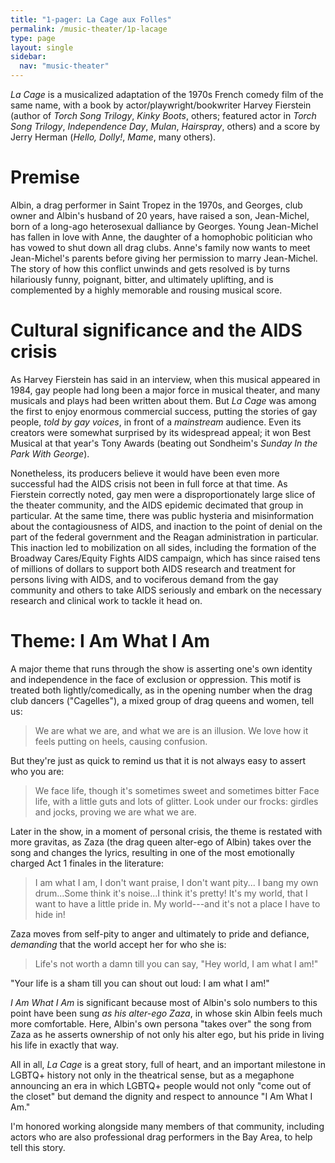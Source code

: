 ```yaml
---
title: "1-pager: La Cage aux Folles"
permalink: /music-theater/1p-lacage
type: page
layout: single
sidebar:
  nav: "music-theater"
---
```


_La Cage_ is a musicalized adaptation of the 1970s
French comedy film of the same name,
with a book by actor/playwright/bookwriter Harvey Fierstein (author of
_Torch
Song Trilogy_, _Kinky Boots_, others; featured actor in _Torch Song Trilogy_,
_Independence Day_, _Mulan_, _Hairspray_, others) and a score by Jerry Herman
(_Hello, Dolly!_, _Mame_, many others).

# Premise

Albin, a drag performer in Saint Tropez in the 1970s, and Georges,
club owner and Albin's husband
of 20 years, have raised a son, Jean-Michel, born of a long-ago heterosexual
dalliance by Georges.
Young Jean-Michel has fallen
in love with Anne, the daughter of a homophobic politician who has
vowed to shut down all drag clubs.
Anne's family now wants to meet Jean-Michel's
parents before giving her permission to marry Jean-Michel.  The story
of how this
conflict unwinds and gets resolved is by turns hilariously funny,
poignant, bitter, and ultimately uplifting, and is complemented by a
highly memorable and 
rousing musical score. 

# Cultural significance and the AIDS crisis

As Harvey Fierstein has said in an interview, when this musical
appeared in 1984, gay people had long been
a major force in musical theater, and many musicals and plays had been
written about them.  But _La Cage_ was among the first to enjoy
enormous commercial success, putting the stories
of gay people, _told by gay voices_, in front of a _mainstream_ audience.
Even its creators were somewhat surprised by its widespread appeal;
it won Best Musical at that year's Tony Awards (beating out
Sondheim's _Sunday In the Park With George_).

Nonetheless, its producers believe it would have been even more
successful had the AIDS crisis not been in full force at that time.
As Fierstein correctly noted, gay men were a disproportionately large
slice of the theater community, and the AIDS epidemic decimated that
group in particular.  At the same time, there was public hysteria and
misinformation about the contagiousness of AIDS, and inaction to the point
of denial on the part of the federal government and the Reagan
administration in particular.  This inaction led to mobilization on
all sides, including the formation of the
Broadway Cares/Equity Fights AIDS campaign, which has since raised
tens of millions of dollars to support both AIDS research and
treatment for persons living with AIDS, 
and to vociferous demand from the gay community and others to take AIDS seriously and embark on
the necessary research and clinical work to tackle it head on.

# Theme: I Am What I Am

A major theme that runs through the show is asserting one's
own identity and independence in the face of exclusion or oppression.
This motif is treated both lightly/comedically, as in the opening
number when the drag club dancers ("Cagelles"), 
a mixed group of drag queens and women, tell us:

<blockquote>
We are what we are, and what we are is an illusion.
We love how it feels putting on heels, causing confusion.
</blockquote>

But they're just as quick to remind us that it is not always easy to
assert who you are:

<blockquote>
We face life, though it's sometimes sweet and sometimes bitter
Face life, with a little guts and lots of glitter.
Look under our frocks: girdles and jocks, proving we are what we are.
</blockquote>

Later in the show, in a moment of personal crisis, the theme is
restated with more gravitas, as Zaza (the drag queen alter-ego of
Albin) takes over the song and changes the lyrics, resulting in one of
the most emotionally charged Act 1 finales in the literature:

<blockquote>
I am what I am, I don't want praise, I don't want pity...
I bang my own drum...Some think it's noise...I think it's pretty!
It's my world, that I want to have a little pride in.
My world---and it's not a place I have to hide in!
</blockquote>

Zaza moves from self-pity to anger and ultimately to pride and
defiance, _demanding_ that the world accept her for who she is: 

<blockquote>
Life's not worth a damn till you can say, "Hey world, I am what I am!"
</blockquote>
"Your
life is a sham till you can shout out loud: I am what I am!"

_I Am What I Am_ is significant because most of Albin's solo numbers
to this point have been sung _as his alter-ego Zaza_, 
in whose skin Albin feels much more comfortable.
Here, Albin's own persona "takes over" the song
from Zaza as he asserts ownership of not only his alter ego, but his
pride in living his life in exactly that way.

All in all, _La Cage_ is a great story, full of heart, and an
important milestone in LGBTQ+ history not only in the theatrical
sense, but as a megaphone announcing an era in which LGBTQ+ people
would not only "come out of the closet" but demand the dignity
and respect to announce "I Am What I Am."

I'm honored working alongside many members of that community,
including actors who are also professional drag performers in the Bay
Area, to help tell this story.

